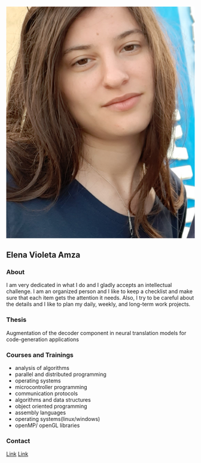 
![Image](vio.jpeg) 

## Elena Violeta Amza 

### About

I am very dedicated in what I do and I gladly accepts an intellectual challenge.
I am an organized person and I like to keep a checklist and make sure that each item gets the attention it needs. Also, I try to be careful about the details and I like to plan my daily, weekly, and long-term work projects. 

### Thesis
Augmentation of the decoder component in neural translation models for code-generation applications

### Courses and Trainings

- analysis of algorithms
- parallel and distributed programming
- operating systems
- microcontroller programming
- communication protocols
- algorithms and data structures
- object oriented programming
- assembly languages
- operating systems(linux/windows)
- openMP/ openGL libraries

### Contact

[Link](amzavioleta@gmail.com)
[Link](linkedin.com/in/elena-violeta-amza-897609173)

